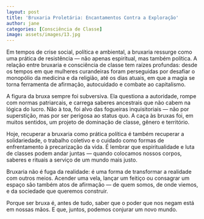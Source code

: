 ```yaml
---
layout: post
title: 'Bruxaria Proletária: Encantamentos Contra a Exploração'
author: jane
categories: [Consciência de Classe]
image: assets/images/13.jpg
---
```


Em tempos de crise social, política e ambiental, a bruxaria ressurge como uma prática de resistência — não apenas espiritual, mas também política. A relação entre bruxaria e consciência de classe tem raízes profundas: desde os tempos em que mulheres curandeiras foram perseguidas por desafiar o monopólio da medicina e da religião, até os dias atuais, em que a magia se torna ferramenta de afirmação, autocuidado e combate ao capitalismo.

A figura da bruxa sempre foi subversiva. Ela questiona a autoridade, rompe com normas patriarcais, e carrega saberes ancestrais que não cabem na lógica do lucro. Não à toa, foi alvo das fogueiras inquisitoriais — não por superstição, mas por ser perigosa ao status quo. A caça às bruxas foi, em muitos sentidos, um projeto de dominação de classe, gênero e território.

Hoje, recuperar a bruxaria como prática política é também recuperar a solidariedade, o trabalho coletivo e o cuidado como formas de enfrentamento à precarização da vida. É lembrar que espiritualidade e luta de classes podem andar juntas — quando colocamos nossos corpos, saberes e rituais a serviço de um mundo mais justo.

Bruxaria não é fuga da realidade: é uma forma de transformar a realidade com outros meios. Acender uma vela, lançar um feitiço ou consagrar um espaço são também atos de afirmação — de quem somos, de onde viemos, e da sociedade que queremos construir.

Porque ser bruxa é, antes de tudo, saber que o poder que nos negam está em nossas mãos. E que, juntos, podemos conjurar um novo mundo.